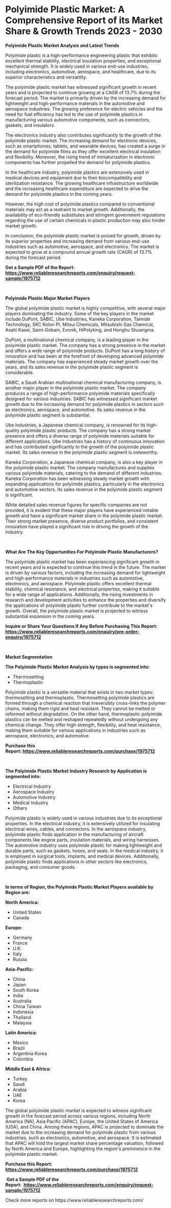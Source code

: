 <p><h1>Polyimide Plastic Market: A Comprehensive Report of its Market Share & Growth Trends 2023 - 2030</h1></p><p><strong>Polyimide Plastic Market Analysis and Latest Trends</strong></p>
<p><p>Polyimide plastic is a high-performance engineering plastic that exhibits excellent thermal stability, electrical insulation properties, and exceptional mechanical strength. It is widely used in various end-use industries, including electronics, automotive, aerospace, and healthcare, due to its superior characteristics and versatility.</p><p>The polyimide plastic market has witnessed significant growth in recent years and is projected to continue growing at a CAGR of 13.7% during the forecast period. The market is primarily driven by the increasing demand for lightweight and high-performance materials in the automotive and aerospace industries. The growing preference for electric vehicles and the need for fuel efficiency has led to the use of polyimide plastics in manufacturing various automotive components, such as connectors, gaskets, and insulators.</p><p>The electronics industry also contributes significantly to the growth of the polyimide plastic market. The increasing demand for electronic devices, such as smartphones, tablets, and wearable devices, has created a surge in the demand for polyimide films as they offer excellent electrical insulation and flexibility. Moreover, the rising trend of miniaturization in electronic components has further propelled the demand for polyimide plastics.</p><p>In the healthcare industry, polyimide plastics are extensively used in medical devices and equipment due to their biocompatibility and sterilization resistance. The growing healthcare infrastructure worldwide and the increasing healthcare expenditure are expected to drive the demand for polyimide plastics in the coming years.</p><p>However, the high cost of polyimide plastics compared to conventional materials may act as a restraint to market growth. Additionally, the availability of eco-friendly substitutes and stringent government regulations regarding the use of certain chemicals in plastic production may also hinder market growth.</p><p>In conclusion, the polyimide plastic market is poised for growth, driven by its superior properties and increasing demand from various end-use industries such as automotive, aerospace, and electronics. The market is expected to grow at a compound annual growth rate (CAGR) of 13.7% during the forecast period.</p></p>
<p><strong>Get a Sample PDF of the Report:&nbsp; <a href="https://www.reliableresearchreports.com/enquiry/request-sample/1975712">https://www.reliableresearchreports.com/enquiry/request-sample/1975712</a></strong></p>
<p>&nbsp;</p>
<p><strong>Polyimide Plastic Major Market Players</strong></p>
<p><p>The global polyimide plastic market is highly competitive, with several major players dominating the industry. Some of the key players in the market include DuPont, SABIC, Ube Industries, Kaneka Corporation, Taimide Technology, SKC Kolon PI, Mitsui Chemicals, Mitsubishi Gas Chemical, Asahi Kasei, Saint-Gobain, Evonik, HiPolyking, and Honghu Shuangma.</p><p>DuPont, a multinational chemical company, is a leading player in the polyimide plastic market. The company has a strong presence in the market and offers a wide range of polyimide products. DuPont has a long history of innovation and has been at the forefront of developing advanced polyimide materials. The company has experienced steady market growth over the years, and its sales revenue in the polyimide plastic segment is considerable.</p><p>SABIC, a Saudi Arabian multinational chemical manufacturing company, is another major player in the polyimide plastic market. The company produces a range of high-performance polyimide materials specifically designed for various industries. SABIC has witnessed significant market growth due to the increasing demand for polyimide plastics in sectors such as electronics, aerospace, and automotive. Its sales revenue in the polyimide plastic segment is substantial.</p><p>Ube Industries, a Japanese chemical company, is renowned for its high-quality polyimide plastic products. The company has a strong market presence and offers a diverse range of polyimide materials suitable for different applications. Ube Industries has a history of continuous innovation and has contributed significantly to the growth of the polyimide plastic market. Its sales revenue in the polyimide plastic segment is noteworthy.</p><p>Kaneka Corporation, a Japanese chemical company, is also a key player in the polyimide plastic market. The company manufactures and supplies various polyimide materials, catering to the demand of different industries. Kaneka Corporation has been witnessing steady market growth with expanding applications for polyimide plastics, particularly in the electronics and automotive sectors. Its sales revenue in the polyimide plastic segment is significant.</p><p>While detailed sales revenue figures for specific companies are not provided, it is evident that these major players have experienced notable growth and have a significant market share in the polyimide plastic market. Their strong market presence, diverse product portfolios, and consistent innovation have played a significant role in driving the growth of the industry.</p></p>
<p>&nbsp;</p>
<p><strong>What Are The Key Opportunities For Polyimide Plastic Manufacturers?</strong></p>
<p><p>The polyimide plastic market has been experiencing significant growth in recent years and is expected to continue this trend in the future. The market is driven by various factors, including the increasing demand for lightweight and high-performance materials in industries such as automotive, electronics, and aerospace. Polyimide plastic offers excellent thermal stability, chemical resistance, and electrical properties, making it suitable for a wide range of applications. Additionally, the rising investments in research and development activities to enhance the properties and diversify the applications of polyimide plastic further contribute to the market's growth. Overall, the polyimide plastic market is projected to witness substantial expansion in the coming years.</p></p>
<p><strong>Inquire or Share Your Questions If Any Before Purchasing This Report: <a href="https://www.reliableresearchreports.com/enquiry/pre-order-enquiry/1975712">https://www.reliableresearchreports.com/enquiry/pre-order-enquiry/1975712</a></strong></p>
<p>&nbsp;</p>
<p><strong>Market Segmentation</strong></p>
<p><strong>The Polyimide Plastic Market Analysis by types is segmented into:</strong></p>
<p><ul><li>Thermosetting</li><li>Thermoplastic</li></ul></p>
<p><p>Polyimide plastic is a versatile material that exists in two market types: thermosetting and thermoplastic. Thermosetting polyimide plastics are formed through a chemical reaction that irreversibly cross-links the polymer chains, making them rigid and heat resistant. They cannot be melted or reformed without degradation. On the other hand, thermoplastic polyimide plastics can be melted and reshaped repeatedly without undergoing any chemical change. They offer high strength, flexibility, and heat resistance, making them suitable for various applications in industries such as aerospace, electronics, and automotive.</p></p>
<p><strong>Purchase this Report:&nbsp;<a href="https://www.reliableresearchreports.com/purchase/1975712">https://www.reliableresearchreports.com/purchase/1975712</a></strong></p>
<p>&nbsp;</p>
<p><strong>The Polyimide Plastic Market Industry Research by Application is segmented into:</strong></p>
<p><ul><li>Electrical Industry</li><li>Aerospace Industry</li><li>Automotive Industry</li><li>Medical Industry</li><li>Others</li></ul></p>
<p><p>Polyimide plastic is widely used in various industries due to its exceptional properties. In the electrical industry, it is extensively utilized for insulating electrical wires, cables, and connectors. In the aerospace industry, polyimide plastic finds application in the manufacturing of aircraft components like engine parts, insulation materials, and wiring harnesses. The automotive industry uses polyimide plastic for making lightweight and durable parts, such as gaskets, hoses, and seals. In the medical industry, it is employed in surgical tools, implants, and medical devices. Additionally, polyimide plastic finds applications in other sectors like electronics, packaging, and consumer goods.</p></p>
<p>&nbsp;</p>
<p><strong>In terms of Region, the Polyimide Plastic Market Players available by Region are:</strong></p>
<p>
    <p> <strong> North America: </strong>
        <ul>
            <li>United States</li>
            <li>Canada</li>
        </ul>
        </p> 
    <p> <strong> Europe: </strong>
        <ul>
            <li>Germany</li>
            <li>France</li>
            <li>U.K.</li>
            <li>Italy</li>
            <li>Russia</li>
        </ul>
        </p> 
    <p> <strong> Asia-Pacific: </strong>
        <ul>
            <li>China</li>
            <li>Japan</li>
            <li>South Korea</li>
            <li>India</li>
            <li>Australia</li>
            <li>China Taiwan</li>
            <li>Indonesia</li>
            <li>Thailand</li>
            <li>Malaysia</li>
        </ul>
        </p> 
    <p> <strong> Latin America: </strong>
        <ul>
            <li>Mexico</li>
            <li>Brazil</li>
            <li>Argentina Korea</li>
            <li>Colombia</li>
        </ul>
        </p> 
    <p> <strong> Middle East & Africa: </strong>
        <ul>
            <li>Turkey</li>
            <li>Saudi</li>
            <li>Arabia</li>
            <li>UAE</li>
            <li>Korea</li>
        </ul>
    </p>
    </p>
<p><p>The global polyimide plastic market is expected to witness significant growth in the forecast period across various regions, including North America (NA), Asia Pacific (APAC), Europe, the United States of America (USA), and China. Among these regions, APAC is projected to dominate the market due to the increasing demand for polyimide plastic from various industries, such as electronics, automotive, and aerospace. It is estimated that APAC will hold the largest market share percentage valuation, followed by North America and Europe, highlighting the region's prominence in the polyimide plastic market.</p></p>
<p><strong>Purchase this Report: <a href="https://www.reliableresearchreports.com/purchase/1975712">https://www.reliableresearchreports.com/purchase/1975712</a></strong></p>
<p>&nbsp;<strong>Get a Sample PDF of the Report:&nbsp;&nbsp;<a href="https://www.reliableresearchreports.com/enquiry/request-sample/1975712">https://www.reliableresearchreports.com/enquiry/request-sample/1975712</a></strong></p>
<p><strong></strong></p>
<p>Check more reports on https://www.reliableresearchreports.com/</p>
